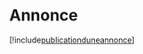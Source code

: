 # Annonce

[!include[publicationduneannonce](annonce.publicationduneannonce.autogen.md)]
















































































